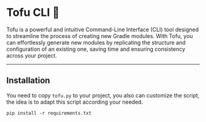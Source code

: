 # Tofu CLI 🥢

Tofu is a powerful and intuitive Command-Line Interface (CLI) tool designed to streamline the process of creating new Gradle modules. With Tofu, you can effortlessly generate new modules by replicating the structure and configuration of an existing one, saving time and ensuring consistency across your project.

---

## Installation

You need to copy `tofu.py` to your project, you also can customize the script, the idea is to adapt this script according your needed.

```
pip install -r requirements.txt
```

